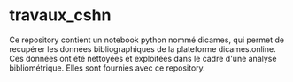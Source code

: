 # travaux_cshn

Ce repository contient un notebook python nommé dicames, qui permet de recupérer les données bibliographiques de la plateforme
dicames.online.
Ces données ont été nettoyées et exploitées dans le cadre d'une analyse bibliométrique.
Elles sont fournies avec ce repository.
